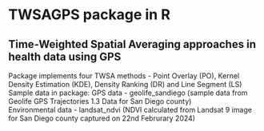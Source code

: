 # TWSAGPS package in R 
## Time-Weighted Spatial Averaging approaches in health data using GPS
Package implements four TWSA methods - Point Overlay (PO), Kernel Density Estimation (KDE), Density Ranking (DR) and Line Segment (LS)
Sample data in package:
GPS data - geolife_sandiego (sample data from Geolife GPS Trajectories 1.3 Data for San Diego county) <br />
Environmental data - landsat_ndvi (NDVI calculated from Landsat 9 image for San Diego county captured on 22nd Februrary 2024)
